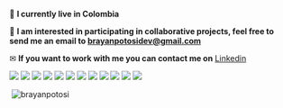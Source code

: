 
:house_with_garden: **I currently live in Colombia**

:rocket: **I am interested in participating in collaborative projects, feel free to send me an email to brayanpotosidev@gmail.com**

✉ **If you want to work with me you can contact me on** [Linkedin](https://www.linkedin.com/in/brayanpotosi/ "Linkedin")

<div style="display:flex">
  <img src="https://img.shields.io/badge/Python-3776AB?style=for-the-badge&logo=python&logoColor=white" />&nbsp;
  <img src="https://img.shields.io/badge/Django-092E20?style=for-the-badge&logo=django&logoColor=green" />&nbsp;
  <img src="https://img.shields.io/badge/DJANGO-REST-ff1709?style=for-the-badge&logo=django&logoColor=white&color=ff1709&labelColor=gray" /> &nbsp;
  <img src="https://img.shields.io/badge/Flask-000000?style=for-the-badge&logo=flask&logoColor=white" /> &nbsp;
  <img src="https://img.shields.io/badge/MySQL-00000F?style=for-the-badge&logo=mysql&logoColor=white" /> &nbsp;
  <img src="https://img.shields.io/badge/PostgreSQL-316192?style=for-the-badge&logo=postgresql&logoColor=white" /> &nbsp;
  <img src="https://img.shields.io/badge/Postman-FF6C37?style=for-the-badge&logo=Postman&logoColor=white" /> &nbsp;
  <img src="https://img.shields.io/badge/Linux-FCC624?style=for-the-badge&logo=linux&logoColor=black" /> &nbsp;
  <img src="https://img.shields.io/badge/Amazon_AWS-232F3E?style=for-the-badge&logo=amazon-aws&logoColor=white" /> &nbsp;
  <img src="https://img.shields.io/badge/Docker-2CA5E0?style=for-the-badge&logo=docker&logoColor=white" /> &nbsp;
  <img src="https://img.shields.io/badge/GitHub-100000?style=for-the-badge&logo=github&logoColor=white" /> &nbsp;
  <img src="https://img.shields.io/badge/Bitbucket-330F63?style=for-the-badge&logo=bitbucket&logoColor=white" /> &nbsp;
</div>
<p>&nbsp;<img align="center" src="https://github-readme-stats.vercel.app/api?username=brayanpotosi&show_icons=true" alt="brayanpotosi" /></p>

